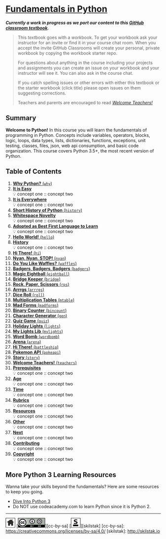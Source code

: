 # [Fundamentals in Python][work]
[work]: https://github.com/skilstak/pyfun-work/blob/gh-pages/README.md

***Currently a work in progress as we port our content to this [GitHub
classroom textbook][text-work].***

[text-work]: https://blog.skilstak.io/github-as-text-book-and-work-book-828ffada9542#.etr9ts7me

>  This *text*book goes with a *work*book. To get your workbook ask your
>  instructor for an invite or find it in your course chat room.
>  When you accept the invite GitHub Classrooms will create your 
>  personal, private workbook by copying the workbook starter repo.
> 
>  For questions about anything in the course including your projects
>  and assignments you can create an issue on your workbook and your
>  instructor will see it. You can also ask in the course chat.
> 
>  If you catch spelling issues or other errors with either this textbook
>  or the starter workbook (click title) please open issues on them
>  suggesting corrections.
>  
>  Teachers and parents are encouraged to
>  read [*Welcome Teachers!*](teachers/README.md)

## Summary
**Welcome to Python!** In this course you will learn the fundamentals
of programming in Python. Concepts include variables, operators,
blocks, logic, loops, data types, lists, dictionaries, functions,
exceptions, unit testing, classes, files, json, web api consumption,
and basic code organization. This course covers Python 3.5+, the most
recent version of Python.

## Table of Contents
1. [**Why Python?** (`why`)](why/README.md)
  1. [**It is Easy**](why/README.md#it-is-easy)
<br>💡 concept one :: concept two
  2. [**It is Everywhere**](why/README.md#it-is-everywhere)
<br>💡 concept one :: concept two
2. [**Short History of Python** (`history`)](history/README.md)
  1. [**Whitespace Novelty**](history/README.md#whitespace-novelty)
<br>💡 concept one :: concept two
  2. [**Adopted as Best First Language to Learn**](history/README.md#adopted-as-best-first-language-to-learn)
<br>💡 concept one :: concept two
3. [**Hello World!** (`hello`)](hello/README.md)
  1. [**History**](hello/README.md#history)
<br>💡 concept one :: concept two
4. [**Hi There!** (`hi`)](hi/README.md)
5. [**Nyan, Nyan, STOP!** (`nyan`)](nyan/README.md)
6. [**Do You Like Waffles?** (`waffles`)](waffles/README.md)
7. [**Badgers, Badgers, Badgers** (`badgers`)](badgers/README.md)
8. [**Magic Eightball** (`eightball`)](eightball/README.md)
9. [**Bridge Keeper** (`bridge`)](bridge/README.md)
10. [**Rock, Paper, Scissors** (`rps`)](rps/README.md)
11. [**Arrrgs** (`arrrgs`)](arrrgs/README.md)
12. [**Dice Roll** (`roll`)](roll/README.md)
13. [**Multiplication Tables** (`mtable`)](mtable/README.md)
14. [**Mad Forms** (`madforms`)](madforms/README.md)
15. [**Binary Counter** (`bincount`)](bincount/README.md)
16. [**Character Generator** (`gen`)](gen/README.md)
17. [**Quiz Game** (`quiz`)](quiz/README.md)
18. [**Holiday Lights** (`lights`)](lights/README.md)
19. [**My Lights Lib** (`mylights`)](mylights/README.md)
20. [**Word Bomb** (`wordbomb`)](wordbomb/README.md)
21. [**Arena** (`arena`)](arena/README.md)
22. [**Hi There!** (`battleship`)](battleship/README.md)
23. [**Pokemon API** (`pokeapi`)](pokeapi/README.md)
24. [**Story** (`story`)](story/README.md)
25. [**Welcome Teachers!** (`teachers`)](teachers/README.md)
  1. [**Prerequisites**](teachers/README.md#prerequisites)
<br>💡 concept one :: concept two
  2. [**Age**](teachers/README.md#age)
<br>💡 concept one :: concept two
  3. [**Time**](teachers/README.md#time)
<br>💡 concept one :: concept two
  4. [**Rubrics**](teachers/README.md#rubrics)
<br>💡 concept one :: concept two
  5. [**Resources**](teachers/README.md#resources)
<br>💡 concept one :: concept two
  6. [**Other**](teachers/README.md#other)
<br>💡 concept one :: concept two
  7. [**Next**](teachers/README.md#next)
<br>💡 concept one :: concept two
  8. [**Contributing**](teachers/README.md#contributing)
<br>💡 concept one :: concept two
  9. [**Copyright**](teachers/README.md#copyright)
<br>💡 concept one :: concept two


## More Python 3 Learning Resources
Wanna take your skills beyond the fundamentals? Here are some
resources to keep you going.

* [Dive Into Python 3](http://www.diveintopython3.net)
* Do NOT use codeacademy.com to learn Python since it is Python 2.

---
[![home](/assets/home-bw.png)](/README.md)
[![cc-by-sa](/assets/cc-by-sa.png)][cc-by-sa]
[![skilstak](/assets/skilstak-logo-bw.png)][skilstak]
[cc-by-sa]: https://creativecommons.org/licenses/by-sa/4.0/
[skilstak]: http://skilstak.io


